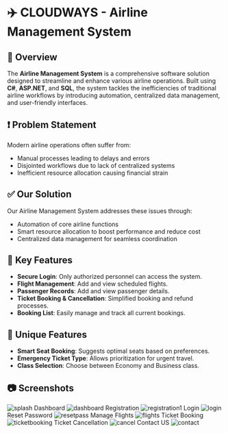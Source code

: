# ✈️ CLOUDWAYS - Airline Management System

## 📌 Overview

The **Airline Management System** is a comprehensive software solution designed to streamline and enhance various airline operations. Built using **C#**, **ASP.NET**, and **SQL**, the system tackles the inefficiencies of traditional airline workflows by introducing automation, centralized data management, and user-friendly interfaces.

## ❗ Problem Statement

Modern airline operations often suffer from:

* Manual processes leading to delays and errors
* Disjointed workflows due to lack of centralized systems
* Inefficient resource allocation causing financial strain

## ✅ Our Solution

Our Airline Management System addresses these issues through:

* Automation of core airline functions
* Smart resource allocation to boost performance and reduce cost
* Centralized data management for seamless coordination

## 🌟 Key Features

* **Secure Login**: Only authorized personnel can access the system.
* **Flight Management**: Add and view scheduled flights.
* **Passenger Records**: Add and view passenger details.
* **Ticket Booking & Cancellation**: Simplified booking and refund processes.
* **Booking List**: Easily manage and track all current bookings.

## 🚀 Unique Features

* **Smart Seat Booking**: Suggests optimal seats based on preferences.
* **Emergency Ticket Type**: Allows prioritization for urgent travel.
* **Class Selection**: Choose between Economy and Business class.

## 📷 Screenshots

![splash](https://github.com/user-attachments/assets/8a074b5d-b58e-48b0-91f8-b3f55fab29d8)
Dashboard
![dashboard](https://github.com/user-attachments/assets/741ccfab-7c23-4156-891f-d7288a9415d6)
Registration
![registration1](https://github.com/user-attachments/assets/90a2c2aa-a9a4-4a36-a7f1-84ff996b28fc)
Login
![login](https://github.com/user-attachments/assets/8cf197ff-0d89-4607-9247-780662039988)
Reset Password
![resetpass](https://github.com/user-attachments/assets/8d1e5cca-ee01-44fd-ad0b-a90f202bbc45)
Manage Flights
![flights](https://github.com/user-attachments/assets/610c1a0f-286b-4d3b-a826-9dae733e0c3a)
Ticket Booking
![ticketbooking](https://github.com/user-attachments/assets/5db058fe-c8ba-451e-93bb-b2b18dac05f8)
Ticket Cancellation
![cancel](https://github.com/user-attachments/assets/fbb68c3e-7786-4778-968a-99cd3843bb5c)
Contact US
![contact](https://github.com/user-attachments/assets/379893bb-c744-420c-aca5-0f269f9d1c47)

